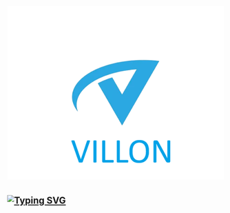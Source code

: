 # ![LOGO](https://github.com/EmpirePlayer/villon_rp/blob/main/VILLON_LOGO.png)
## [![Typing SVG](https://readme-typing-svg.herokuapp.com?color=%2336BCF7&lines=Villon+Role+Play)](https://git.io/typing-svg)

<h1 align="center"> 
  <a href="https://github.com/EmpirePlayer/villon_rp/blob/main/VILLON_LOGO.png">
</a> 
